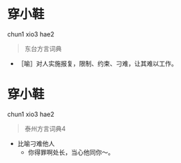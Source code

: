 # 穿小鞋
chun1 xio3 hae2
> 东台方言词典
- ［喻］对人实施报复，限制、约束、刁难，让其难以工作。

# 穿小鞋
chun1 xio3 hae2
> 泰州方言词典4
- 比喻刁难他人
  - 你得罪啊处长，当心他同你～。

